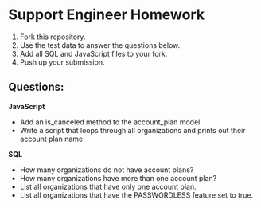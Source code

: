 # Support Engineer Homework

1. Fork this repository.
2. Use the test data to answer the questions below. 
3. Add all SQL and JavaScript files to your fork.
4. Push up your submission.

## Questions:

**JavaScript**
- Add an is_canceled method to the account_plan model
- Write a script that loops through all organizations and prints out their account plan name

**SQL**
- How many organizations do not have account plans? 
- How many organizations have more than one account plan?
- List all organizations that have only one account plan.
- List all organizations that have the PASSWORDLESS feature set to true.
